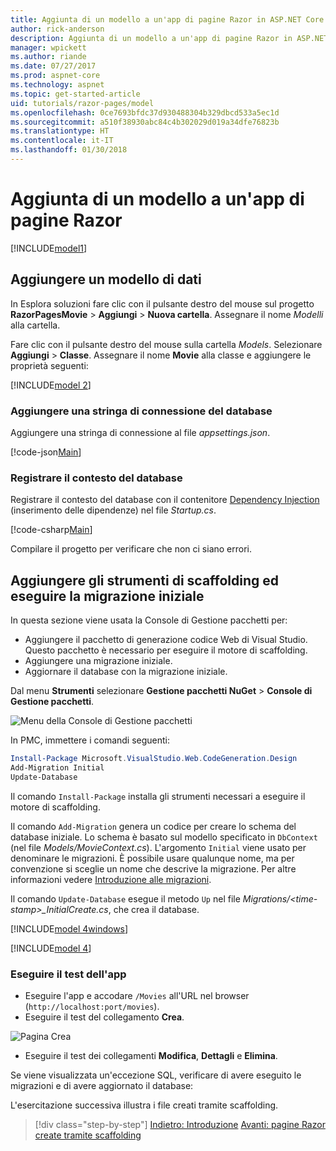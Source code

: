 ```yaml
---
title: Aggiunta di un modello a un'app di pagine Razor in ASP.NET Core
author: rick-anderson
description: Aggiunta di un modello a un'app di pagine Razor in ASP.NET Core
manager: wpickett
ms.author: riande
ms.date: 07/27/2017
ms.prod: aspnet-core
ms.technology: aspnet
ms.topic: get-started-article
uid: tutorials/razor-pages/model
ms.openlocfilehash: 0ce7693bfdc37d930488304b329dbcd533a5ec1d
ms.sourcegitcommit: a510f38930abc84c4b302029d019a34dfe76823b
ms.translationtype: HT
ms.contentlocale: it-IT
ms.lasthandoff: 01/30/2018
---
```

# <a name="adding-a-model-to-a-razor-pages-app"></a>Aggiunta di un modello a un'app di pagine Razor

[!INCLUDE[model1](../../includes/RP/model1.md)]

## <a name="add-a-data-model"></a>Aggiungere un modello di dati

In Esplora soluzioni fare clic con il pulsante destro del mouse sul progetto **RazorPagesMovie** > **Aggiungi** > **Nuova cartella**. Assegnare il nome *Modelli* alla cartella.

Fare clic con il pulsante destro del mouse sulla cartella *Models*. Selezionare **Aggiungi** > **Classe**. Assegnare il nome **Movie** alla classe e aggiungere le proprietà seguenti:

[!INCLUDE[model 2](../../includes/RP/model2.md)]

<a name="cs"></a>
### <a name="add-a-database-connection-string"></a>Aggiungere una stringa di connessione del database

Aggiungere una stringa di connessione al file *appsettings.json*.

[!code-json[Main](../../tutorials/razor-pages/razor-pages-start/sample/RazorPagesMovie/appsettings.json?highlight=8-10)]

<a name="reg"></a>
###  <a name="register-the-database-context"></a>Registrare il contesto del database

Registrare il contesto del database con il contenitore [Dependency Injection](xref:fundamentals/dependency-injection) (inserimento delle dipendenze) nel file *Startup.cs*.

[!code-csharp[Main](../../tutorials/razor-pages/razor-pages-start/sample/RazorPagesMovie/Startup.cs?name=snippet_ConfigureServices&highlight=3-5,7-9)]

Compilare il progetto per verificare che non ci siano errori.

<a name="pmc"></a>
## <a name="add-scaffold-tooling-and-perform-initial-migration"></a>Aggiungere gli strumenti di scaffolding ed eseguire la migrazione iniziale

In questa sezione viene usata la Console di Gestione pacchetti per:

* Aggiungere il pacchetto di generazione codice Web di Visual Studio. Questo pacchetto è necessario per eseguire il motore di scaffolding.
* Aggiungere una migrazione iniziale.
* Aggiornare il database con la migrazione iniziale.

Dal menu **Strumenti** selezionare **Gestione pacchetti NuGet** > **Console di Gestione pacchetti**.

  ![Menu della Console di Gestione pacchetti](../first-mvc-app/adding-model/_static/pmc.png)

In PMC, immettere i comandi seguenti:

```powershell
Install-Package Microsoft.VisualStudio.Web.CodeGeneration.Design
Add-Migration Initial
Update-Database
```

Il comando `Install-Package` installa gli strumenti necessari a eseguire il motore di scaffolding.

Il comando `Add-Migration` genera un codice per creare lo schema del database iniziale. Lo schema è basato sul modello specificato in `DbContext` (nel file *Models/MovieContext.cs*). L'argomento `Initial` viene usato per denominare le migrazioni. È possibile usare qualunque nome, ma per convenzione si sceglie un nome che descrive la migrazione. Per altre informazioni vedere [Introduzione alle migrazioni](xref:data/ef-mvc/migrations#introduction-to-migrations).

Il comando `Update-Database` esegue il metodo `Up` nel file *Migrations/\<time-stamp>_InitialCreate.cs*, che crea il database.

[!INCLUDE[model 4windows](../../includes/RP/model4Win.md)]

[!INCLUDE[model 4](../../includes/RP/model4tbl.md)]

<a name="test"></a>
### <a name="test-the-app"></a>Eseguire il test dell'app

* Eseguire l'app e accodare `/Movies` all'URL nel browser (`http://localhost:port/movies`).
* Eseguire il test del collegamento **Crea**.

 ![Pagina Crea](../../tutorials/razor-pages/model/_static/conan.png)

<a name="scaffold"></a>

* Eseguire il test dei collegamenti **Modifica**, **Dettagli** e **Elimina**.

Se viene visualizzata un'eccezione SQL, verificare di avere eseguito le migrazioni e di avere aggiornato il database:

L'esercitazione successiva illustra i file creati tramite scaffolding.

>[!div class="step-by-step"]
[Indietro: Introduzione](xref:tutorials/razor-pages/razor-pages-start)
[Avanti: pagine Razor create tramite scaffolding](xref:tutorials/razor-pages/page)    
